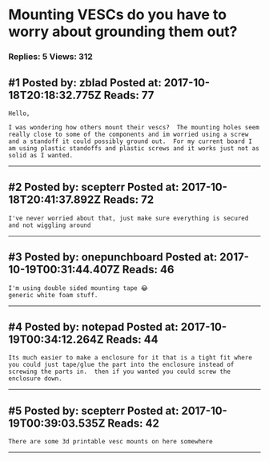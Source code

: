 # Mounting VESCs do you have to worry about grounding them out?

### Replies: 5 Views: 312

## \#1 Posted by: zblad Posted at: 2017-10-18T20:18:32.775Z Reads: 77

```
Hello,

I was wondering how others mount their vescs?  The mounting holes seem really close to some of the components and im worried using a screw and a standoff it could possibly ground out.  For my current board I am using plastic standoffs and plastic screws and it works just not as solid as I wanted.
```

---
## \#2 Posted by: scepterr Posted at: 2017-10-18T20:41:37.892Z Reads: 72

```
I've never worried about that, just make sure everything is secured and not wiggling around
```

---
## \#3 Posted by: onepunchboard Posted at: 2017-10-19T00:31:44.407Z Reads: 46

```
I'm using double sided mounting tape 😂
generic white foam stuff.
```

---
## \#4 Posted by: notepad Posted at: 2017-10-19T00:34:12.264Z Reads: 44

```
Its much easier to make a enclosure for it that is a tight fit where you could just tape/glue the part into the enclosure instead of screwing the parts in.  then if you wanted you could screw the enclosure down.
```

---
## \#5 Posted by: scepterr Posted at: 2017-10-19T00:39:03.535Z Reads: 42

```
There are some 3d printable vesc mounts on here somewhere
```

---

